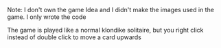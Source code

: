 Note: I don't own the game Idea and I didn't make the images used in the game. I only wrote the code

The game is played like a normal klondike solitaire, but you right click instead of double click to move a card upwards
